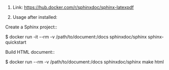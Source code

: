 


1) Link: https://hub.docker.com/r/sphinxdoc/sphinx-latexpdf

2) Usage after installed:

Create a Sphinx project::

$ docker run -it --rm -v /path/to/document:/docs sphinxdoc/sphinx sphinx-quickstart

Build HTML document::

$ docker run --rm -v /path/to/document:/docs sphinxdoc/sphinx make html
